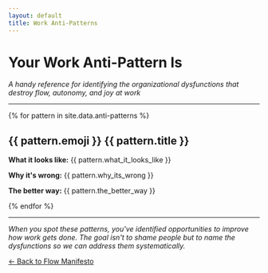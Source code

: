 ```yaml
---
layout: default
title: Work Anti-Patterns
---
```


# Your Work Anti-Pattern Is

*A handy reference for identifying the organizational dysfunctions that destroy flow, autonomy, and joy at work*

---

{% for pattern in site.data.anti-patterns %}
<div class="anti-pattern-card">
    <h2><span class="emoji">{{ pattern.emoji }}</span> {{ pattern.title }}</h2>
    <p><strong>What it looks like:</strong> {{ pattern.what_it_looks_like }}</p>
    <p><strong>Why it's wrong:</strong> {{ pattern.why_its_wrong }}</p>
    <p><strong>The better way:</strong> {{ pattern.the_better_way }}</p>
</div>
{% endfor %}

---

*When you spot these patterns, you've identified opportunities to improve how work gets done. The goal isn't to shame people but to name the dysfunctions so we can address them systematically.*

[← Back to Flow Manifesto](index.md)

